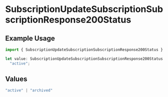 # SubscriptionUpdateSubscriptionSubscriptionResponse200Status

## Example Usage

```typescript
import { SubscriptionUpdateSubscriptionSubscriptionResponse200Status } from "jani-payments/models/operations";

let value: SubscriptionUpdateSubscriptionSubscriptionResponse200Status =
  "active";
```

## Values

```typescript
"active" | "archived"
```